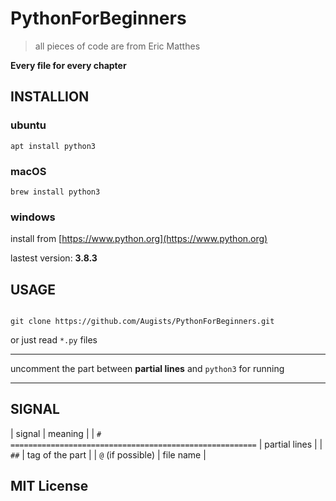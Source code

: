 # PythonForBeginners

> all pieces of code are from Eric Matthes

**Every file for every chapter**

## INSTALLION

### ubuntu

`apt install python3`

### macOS

`brew install python3`

### windows

install from [https://www.python.org](https://www.python.org)

lastest version: **3.8.3**


## USAGE

```

git clone https://github.com/Augists/PythonForBeginners.git

```

or just read `*.py` files

---

uncomment the part between **partial lines** and `python3` for running

---

## SIGNAL

| signal | meaning |
| `# =======================================================` | partial lines |
| `##` | tag of the part |
| `@` (if possible) | file name |

## MIT License

